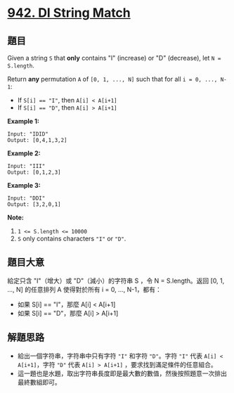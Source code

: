# [942. DI String Match](https://leetcode.com/problems/di-string-match/)


## 題目

Given a string `S` that **only** contains "I" (increase) or "D" (decrease), let `N = S.length`.

Return **any** permutation `A` of `[0, 1, ..., N]` such that for all `i = 0, ..., N-1`:

- If `S[i] == "I"`, then `A[i] < A[i+1]`
- If `S[i] == "D"`, then `A[i] > A[i+1]`

**Example 1:**

    Input: "IDID"
    Output: [0,4,1,3,2]

**Example 2:**

    Input: "III"
    Output: [0,1,2,3]

**Example 3:**

    Input: "DDI"
    Output: [3,2,0,1]

**Note:**

1. `1 <= S.length <= 10000`
2. `S` only contains characters `"I"` or `"D"`.


## 題目大意

給定只含 "I"（增大）或 "D"（減小）的字符串 S ，令 N = S.length。返回 [0, 1, ..., N] 的任意排列 A 使得對於所有 i = 0, ..., N-1，都有：

- 如果 S[i] == "I"，那麼 A[i] < A[i+1]
- 如果 S[i] == "D"，那麼 A[i] > A[i+1]



## 解題思路


- 給出一個字符串，字符串中只有字符 `"I"` 和字符 `"D"`。字符 `"I"` 代表 `A[i] < A[i+1]`，字符 `"D"` 代表 `A[i] > A[i+1]` ，要求找到滿足條件的任意組合。
- 這一題也是水題，取出字符串長度即是最大數的數值，然後按照題意一次排出最終數組即可。

